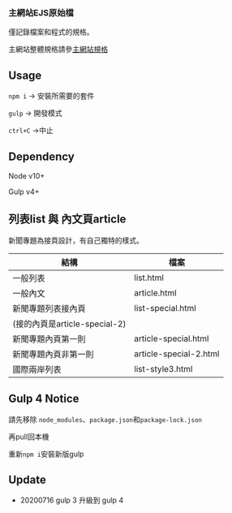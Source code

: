 ### 主網站EJS原始檔

僅記錄檔案和程式的規格。

主網站整體規格請參[主網站規格](https://paper.dropbox.com/doc/CNA--Ae9sU5iL~t8OXPpPoAW_AhBmAQ-1NjtkkS0XZodCPblquHBG?auth_redirect=true&first_sign_in=false)

## Usage

`npm i` -> 安裝所需要的套件

`gulp` -> 開發模式

`ctrl+C` ->中止


## Dependency

Node v10+

Gulp v4+

## 列表list 與 內文頁article

新聞專題為接頁設計，有自己獨特的樣式。

| 結構                        | 檔案                  |
|-----------------------------|----------------------|
| 一般列表                     | list.html            |
| 一般內文                     | article.html         |
|新聞專題列表接內頁             |list-special.html     |
|(接的內頁是article-special-2)                        |
|新聞專題內頁第一則             |article-special.html  |
|新聞專題內頁非第一則           |article-special-2.html|
|國際兩岸列表                  |list-style3.html      |


## Gulp 4 Notice

請先移除 `node_modules`、`package.json`和`package-lock.json`

再pull回本機

重新`npm i`安裝新版gulp


## Update

* 20200716 gulp 3 升級到 gulp 4